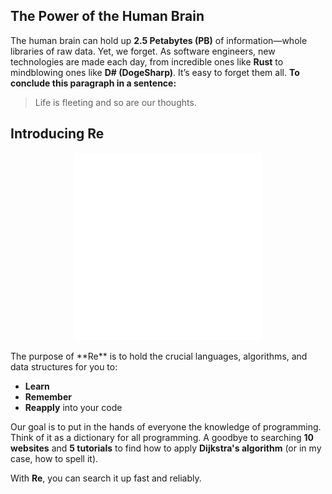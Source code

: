 ## The Power of the Human Brain

The human brain can hold up **2.5 Petabytes (PB)** of information—whole libraries of raw data. Yet, we forget. As software engineers, new technologies are made each day, from incredible ones like **Rust** to mindblowing ones like **D# (DogeSharp)**. It’s easy to forget them all. **To conclude this paragraph in a sentence:**  
> Life is fleeting and so are our thoughts.

## Introducing Re
<p align="center">
  <a href="https://pro-lamap.vercel.app/" target="_blank">
  <img src="./public/resvg1.svg" width="300" height="300" alt="Re Logo" />
  </a>
</p>
The purpose of **Re** is to hold the crucial languages, algorithms, and data structures for you to:

- **Learn**
- **Remember**
- **Reapply** into your code

Our goal is to put in the hands of everyone the knowledge of programming. Think of it as a dictionary for all programming. A goodbye to searching **10 websites** and **5 tutorials** to find how to apply **Dijkstra's algorithm** (or in my case, how to spell it). 

With **Re**, you can search it up fast and reliably.
